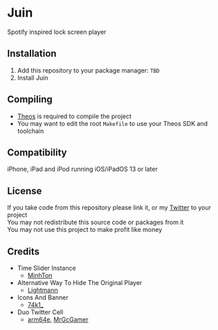# Juin
Spotify inspired lock screen player

## Installation
1. Add this repository to your package manager: `TBD`
2. Install Juin

## Compiling
  - [Theos](https://theos.dev/) is required to compile the project
  - You may want to edit the root `Makefile` to use your Theos SDK and toolchain

## Compatibility
iPhone, iPad and iPod running iOS/iPadOS 13 or later

## License
If you take code from this repository please link it, or my [Twitter](https://twitter.com/schneelittchen) to your project<br>
You may not redistribute this source code or packages from it<br>
You may not use this project to make profit like money

## Credits
  - Time Slider Instance
    - [MinhTon](https://github.com/Minh-Ton)
  - Alternative Way To Hide The Original Player
    - [Lightmann](https://github.com/UsrLightmann)
  - Icons And Banner
    - [74k1_](https://twitter.com/74k1_)
  - Duo Twitter Cell
    - [arm64e](https://twitter.com/arm64e), [MrGcGamer](https://twitter.com/MrGcGamer)
